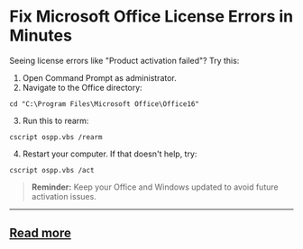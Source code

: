 # Fix Microsoft Office License Errors in Minutes
Seeing license errors like "Product activation failed"? Try this:
1. Open Command Prompt as administrator.
2. Navigate to the Office directory:
```
cd "C:\Program Files\Microsoft Office\Office16"
```
3. Run this to rearm:
```
cscript ospp.vbs /rearm
```
4. Restart your computer.
If that doesn't help, try:
```
cscript ospp.vbs /act
```
> **Reminder:** Keep your Office and Windows updated to avoid future activation issues.
---
[Read more](https://github.com/winoff-master/)
---